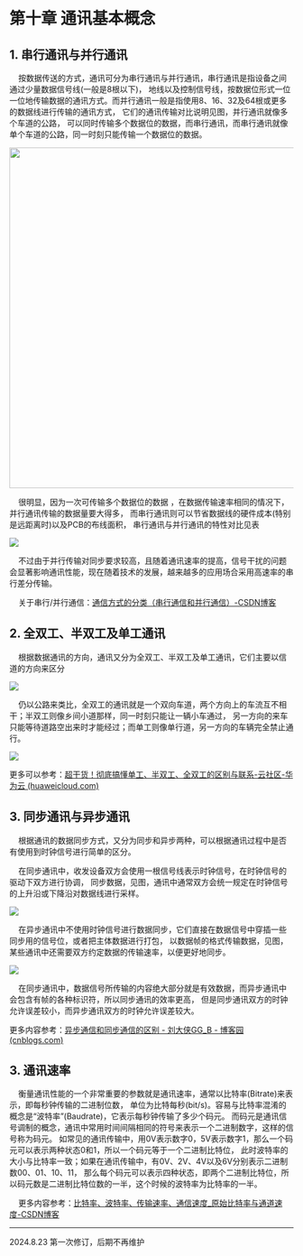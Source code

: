 # 第十章 通讯基本概念

## 1. 串行通讯与并行通讯

    按数据传送的方式，通讯可分为串行通讯与并行通讯，串行通讯是指设备之间通过少量数据信号线(一般是8根以下)， 地线以及控制信号线，按数据位形式一位一位地传输数据的通讯方式。而并行通讯一般是指使用8、16、32及64根或更多的数据线进行传输的通讯方式， 它们的通讯传输对比说明见图，并行通讯就像多个车道的公路， 可以同时传输多个数据位的数据，而串行通讯，而串行通讯就像单个车道的公路，同一时刻只能传输一个数据位的数据。

<img src="https://doc.embedfire.com/mcu/stm32/f103zhinanzhe/std/zh/latest/_images/commun002.jpg" title="" alt="" width="604">

    很明显，因为一次可传输多个数据位的数据 ，在数据传输速率相同的情况下，并行通讯传输的数据量要大得多， 而串行通讯则可以节省数据线的硬件成本(特别是远距离时)以及PCB的布线面积， 串行通讯与并行通讯的特性对比见表

![](https://doc.embedfire.com/mcu/stm32/f103zhinanzhe/std/zh/latest/_images/commun01.png)

    不过由于并行传输对同步要求较高，且随着通讯速率的提高，信号干扰的问题会显著影响通讯性能，现在随着技术的发展，越来越多的应用场合采用高速率的串行差分传输。

    关于串行/并行通信：[通信方式的分类（串行通信和并行通信）-CSDN博客](https://blog.csdn.net/Rocher_22/article/details/116590629)

## 2. 全双工、半双工及单工通讯

    根据数据通讯的方向，通讯又分为全双工、半双工及单工通讯，它们主要以信道的方向来区分

![](https://doc.embedfire.com/mcu/stm32/f103zhinanzhe/std/zh/latest/_images/commun02.png)

    仍以公路来类比，全双工的通讯就是一个双向车道，两个方向上的车流互不相干；半双工则像乡间小道那样，同一时刻只能让一辆小车通过， 另一方向的来车只能等待道路空出来时才能经过；而单工则像单行道，另一方向的车辆完全禁止通行。

![](https://doc.embedfire.com/mcu/stm32/f103zhinanzhe/std/zh/latest/_images/commun003.jpg)

更多可以参考：[超干货！彻底搞懂单工、半双工、全双工的区别与联系-云社区-华为云 (huaweicloud.com)](https://bbs.huaweicloud.com/blogs/374814)

## 3. 同步通讯与异步通讯

    根据通讯的数据同步方式，又分为同步和异步两种，可以根据通讯过程中是否有使用到时钟信号进行简单的区分。

    在同步通讯中，收发设备双方会使用一根信号线表示时钟信号，在时钟信号的驱动下双方进行协调， 同步数据，见图，通讯中通常双方会统一规定在时钟信号的上升沿或下降沿对数据线进行采样。

![](https://doc.embedfire.com/mcu/stm32/f103zhinanzhe/std/zh/latest/_images/commun004.jpg)

    在异步通讯中不使用时钟信号进行数据同步，它们直接在数据信号中穿插一些同步用的信号位，或者把主体数据进行打包， 以数据帧的格式传输数据，见图，某些通讯中还需要双方约定数据的传输速率，以便更好地同步。

![](https://doc.embedfire.com/mcu/stm32/f103zhinanzhe/std/zh/latest/_images/commun005.jpg)

    在同步通讯中，数据信号所传输的内容绝大部分就是有效数据，而异步通讯中会包含有帧的各种标识符，所以同步通讯的效率更高， 但是同步通讯双方的时钟允许误差较小，而异步通讯双方的时钟允许误差较大。

更多内容参考：[异步通信和同步通信的区别 - 刘大侠GG_B - 博客园 (cnblogs.com)](https://www.cnblogs.com/DXGG-Bond/p/11877188.html)

## 3. 通讯速率

    衡量通讯性能的一个非常重要的参数就是通讯速率，通常以比特率(Bitrate)来表示，即每秒钟传输的二进制位数， 单位为比特每秒(bit/s)。容易与比特率混淆的概念是“波特率”(Baudrate)，它表示每秒钟传输了多少个码元。 而码元是通讯信号调制的概念，通讯中常用时间间隔相同的符号来表示一个二进制数字，这样的信号称为码元。 如常见的通讯传输中，用0V表示数字0，5V表示数字1，那么一个码元可以表示两种状态0和1，所以一个码元等于一个二进制比特位， 此时波特率的大小与比特率一致；如果在通讯传输中，有0V、2V、4V以及6V分别表示二进制数00、01、10、11， 那么每个码元可以表示四种状态，即两个二进制比特位，所以码元数是二进制比特位数的一半，这个时候的波特率为比特率的一半。

    更多内容参考：[比特率、波特率、传输速率、通信速度_原始比特率与通道速度-CSDN博客](https://blog.csdn.net/weixin_43896656/article/details/107559705)

---

2024.8.23 第一次修订，后期不再维护
